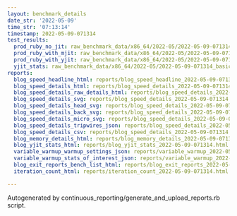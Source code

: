 ```yaml
---
layout: benchmark_details
date_str: '2022-05-09'
time_str: '07:13:14'
timestamp: 2022-05-09-071314
test_results:
  prod_ruby_no_jit: raw_benchmark_data/x86_64/2022-05/2022-05-09-071314_basic_benchmark_prod_ruby_no_jit.json
  prod_ruby_with_mjit: raw_benchmark_data/x86_64/2022-05/2022-05-09-071314_basic_benchmark_prod_ruby_with_mjit.json
  prod_ruby_with_yjit: raw_benchmark_data/x86_64/2022-05/2022-05-09-071314_basic_benchmark_prod_ruby_with_yjit.json
  yjit_stats: raw_benchmark_data/x86_64/2022-05/2022-05-09-071314_basic_benchmark_yjit_stats.json
reports:
  blog_speed_headline_html: reports/blog_speed_headline_2022-05-09-071314.html
  blog_speed_details_html: reports/blog_speed_details_2022-05-09-071314.html
  blog_speed_details_raw_details_html: reports/blog_speed_details_2022-05-09-071314.raw_details.html
  blog_speed_details_svg: reports/blog_speed_details_2022-05-09-071314.svg
  blog_speed_details_head_svg: reports/blog_speed_details_2022-05-09-071314.head.svg
  blog_speed_details_back_svg: reports/blog_speed_details_2022-05-09-071314.back.svg
  blog_speed_details_micro_svg: reports/blog_speed_details_2022-05-09-071314.micro.svg
  blog_speed_details_tripwires_json: reports/blog_speed_details_2022-05-09-071314.tripwires.json
  blog_speed_details_csv: reports/blog_speed_details_2022-05-09-071314.csv
  blog_memory_details_html: reports/blog_memory_details_2022-05-09-071314.html
  blog_yjit_stats_html: reports/blog_yjit_stats_2022-05-09-071314.html
  variable_warmup_warmup_settings_json: reports/variable_warmup_2022-05-09-071314.warmup_settings.json
  variable_warmup_stats_of_interest_json: reports/variable_warmup_2022-05-09-071314.stats_of_interest.json
  blog_exit_reports_bench_list_html: reports/blog_exit_reports_2022-05-09-071314.bench_list.html
  iteration_count_html: reports/iteration_count_2022-05-09-071314.html

---
```

Autogenerated by continuous_reporting/generate_and_upload_reports.rb script.
